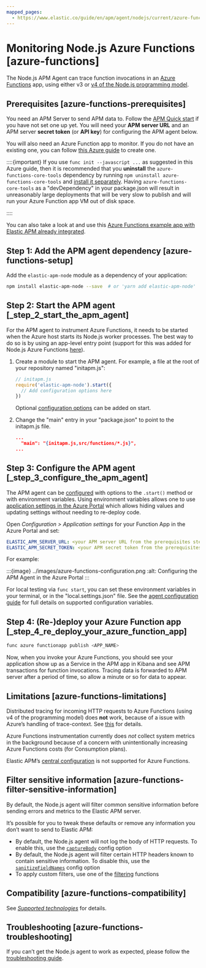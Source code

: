 ```yaml
---
mapped_pages:
  - https://www.elastic.co/guide/en/apm/agent/nodejs/current/azure-functions.html
---
```


# Monitoring Node.js Azure Functions [azure-functions]

The Node.js APM Agent can trace function invocations in an [Azure Functions](https://learn.microsoft.com/en-us/azure/azure-functions/) app, using either v3 or [v4 of the Node.js programming model](https://learn.microsoft.com/en-us/azure/azure-functions/functions-node-upgrade-v4).


## Prerequisites [azure-functions-prerequisites]

You need an APM Server to send APM data to. Follow the [APM Quick start](docs-content://solutions/observability/apps/get-started-with-apm.md) if you have not set one up yet. You will need your **APM server URL** and an APM server **secret token** (or **API key**) for configuring the APM agent below.

You will also need an Azure Function app to monitor. If you do not have an existing one, you can follow [this Azure guide](https://learn.microsoft.com/en-us/azure/azure-functions/create-first-function-cli-node#create-supporting-azure-resources-for-your-function) to create one.

::::{important}
If you use `func init --javascript ...` as suggested in this Azure guide, then it is recommended that you **uninstall** the `azure-functions-core-tools` dependency by running `npm uninstall azure-functions-core-tools` and [install it separately](https://github.com/Azure/azure-functions-core-tools#installing). Having `azure-functions-core-tools` as a "devDependency" in your package.json will result in unreasonably large deployments that will be very slow to publish and will run your Azure Function app VM out of disk space.

::::


You can also take a look at and use this [Azure Functions example app with Elastic APM already integrated](https://github.com/elastic/apm-agent-nodejs/tree/main/examples/azure-function-app/).


## Step 1: Add the APM agent dependency [azure-functions-setup]

Add the `elastic-apm-node` module as a dependency of your application:

```bash
npm install elastic-apm-node --save  # or 'yarn add elastic-apm-node'
```


## Step 2: Start the APM agent [_step_2_start_the_apm_agent]

For the APM agent to instrument Azure Functions, it needs to be started when the Azure host starts its Node.js worker processes. The best way to do so is by using an app-level entry point (support for this was added for Node.js Azure Functions [here](https://github.com/Azure/azure-functions-nodejs-worker/issues/537)).

1. Create a module to start the APM agent. For example, a file at the root of your repository named "initapm.js":

    ```javascript
    // initapm.js
    require('elastic-apm-node').start({
      // Add configuration options here
    })
    ```

    Optional [configuration options](/reference/configuration.md) can be added on start.

2. Change the "main" entry in your "package.json" to point to the initapm.js file.

    ```json
    ...
      "main": "{initapm.js,src/functions/*.js}",
    ...
    ```



## Step 3: Configure the APM agent [_step_3_configure_the_apm_agent]

The APM agent can be [configured](/reference/configuring-agent.md) with options to the `.start()` method or with environment variables. Using environment variables allows one to use [application settings in the Azure Portal](https://learn.microsoft.com/en-us/azure/azure-functions/functions-how-to-use-azure-function-app-settings?tabs=portal#settings) which allows hiding values and updating settings without needing to re-deploy code.

Open *Configuration > Application settings* for your Function App in the Azure Portal and set:

```yaml
ELASTIC_APM_SERVER_URL: <your APM server URL from the prerequisites step>
ELASTIC_APM_SECRET_TOKEN: <your APM secret token from the prerequisites step>
```

For example:

:::{image} ../images/azure-functions-configuration.png
:alt: Configuring the APM Agent in the Azure Portal
:::

For local testing via `func start`, you can set these environment variables in your terminal, or in the "local.settings.json" file. See the [agent configuration guide](/reference/configuration.md) for full details on supported configuration variables.


## Step 4: (Re-)deploy your Azure Function app [_step_4_re_deploy_your_azure_function_app]

```bash
func azure functionapp publish <APP_NAME>
```

Now, when you invoke your Azure Functions, you should see your application show up as a Service in the APM app in Kibana and see APM transactions for function invocations.  Tracing data is forwarded to APM server after a period of time, so allow a minute or so for data to appear.


## Limitations [azure-functions-limitations]

Distributed tracing for incoming HTTP requests to Azure Functions (using v4 of the programming model) does **not** work, because of a issue with Azure’s handling of trace-context. See [this](https://github.com/elastic/apm-agent-nodejs/pull/4426#issuecomment-2596922653) for details.

Azure Functions instrumentation currently does *not* collect system metrics in the background because of a concern with unintentionally increasing Azure Functions costs (for Consumption plans).

Elastic APM’s [central configuration](/reference/configuration.md#central-config) is not supported for Azure Functions.


## Filter sensitive information [azure-functions-filter-sensitive-information]

By default, the Node.js agent will filter common sensitive information before sending errors and metrics to the Elastic APM server.

It’s possible for you to tweak these defaults or remove any information you don’t want to send to Elastic APM:

* By default, the Node.js agent will not log the body of HTTP requests. To enable this, use the [`captureBody`](/reference/configuration.md#capture-body) config option
* By default, the Node.js agent will filter certain HTTP headers known to contain sensitive information. To disable this, use the [`sanitizeFieldNames`](/reference/configuration.md#sanitize-field-names) config option
* To apply custom filters, use one of the [filtering](/reference/agent-api.md#apm-add-filter) functions


## Compatibility [azure-functions-compatibility]

See [*Supported technologies*](/reference/supported-technologies.md) for details.


## Troubleshooting [azure-functions-troubleshooting]

If you can’t get the Node.js agent to work as expected, please follow the [troubleshooting guide](docs-content://troubleshoot/observability/apm-agent-nodejs/apm-nodejs-agent.md).

